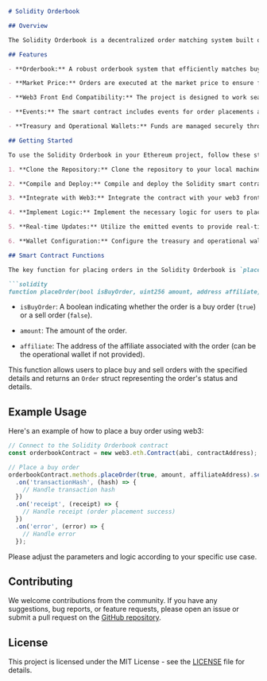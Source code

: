 ```markdown
# Solidity Orderbook

## Overview

The Solidity Orderbook is a decentralized order matching system built on the Ethereum blockchain using Solidity smart contracts. It operates on a first-come, first-served basis, allowing users to place and cancel orders while maintaining a fair market price. This project is designed to be integrated with any web3 front end and includes events for order placements and cancellations. Additionally, it features treasury and operational wallet transfers to handle funds securely.

## Features

- **Orderbook:** A robust orderbook system that efficiently matches buy and sell orders based on the price and time of submission.

- **Market Price:** Orders are executed at the market price to ensure fair and timely execution.

- **Web3 Front End Compatibility:** The project is designed to work seamlessly with any web3 front end, making it easy to integrate with your preferred user interface.

- **Events:** The smart contract includes events for order placements and cancellations, allowing developers to build real-time updates and notifications for users.

- **Treasury and Operational Wallets:** Funds are managed securely through treasury and operational wallets to ensure the safety and transparency of financial operations.

## Getting Started

To use the Solidity Orderbook in your Ethereum project, follow these steps:

1. **Clone the Repository:** Clone the repository to your local machine.

2. **Compile and Deploy:** Compile and deploy the Solidity smart contract to your preferred Ethereum network (e.g., mainnet, Ropsten, or a local development network).

3. **Integrate with Web3:** Integrate the contract with your web3 front end by connecting to the contract's address and ABI.

4. **Implement Logic:** Implement the necessary logic for users to place buy and sell orders and cancel orders using the `placeOrder` function.

5. **Real-time Updates:** Utilize the emitted events to provide real-time feedback to users about their order status.

6. **Wallet Configuration:** Configure the treasury and operational wallets to manage funds securely.

## Smart Contract Functions

The key function for placing orders in the Solidity Orderbook is `placeOrder`. It has the following signature:

```solidity
function placeOrder(bool isBuyOrder, uint256 amount, address affiliate) external nonReentrant returns (Order memory)
```

- `isBuyOrder`: A boolean indicating whether the order is a buy order (`true`) or a sell order (`false`).

- `amount`: The amount of the order.

- `affiliate`: The address of the affiliate associated with the order (can be the operational wallet if not provided).

This function allows users to place buy and sell orders with the specified details and returns an `Order` struct representing the order's status and details.

## Example Usage

Here's an example of how to place a buy order using web3:

```javascript
// Connect to the Solidity Orderbook contract
const orderbookContract = new web3.eth.Contract(abi, contractAddress);

// Place a buy order
orderbookContract.methods.placeOrder(true, amount, affiliateAddress).send({ from: userAddress })
  .on('transactionHash', (hash) => {
    // Handle transaction hash
  })
  .on('receipt', (receipt) => {
    // Handle receipt (order placement success)
  })
  .on('error', (error) => {
    // Handle error
  });
```

Please adjust the parameters and logic according to your specific use case.

## Contributing

We welcome contributions from the community. If you have any suggestions, bug reports, or feature requests, please open an issue or submit a pull request on the [GitHub repository](https://github.com/yourusername/solidity-orderbook).

## License

This project is licensed under the MIT License - see the [LICENSE](LICENSE) file for details.

